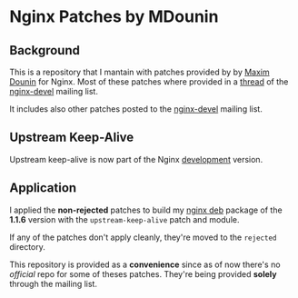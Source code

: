 # Nginx Patches by MDounin 

## Background

This is a repository that I mantain with patches provided by by [Maxim Dounin](http://mdounin.ru)
for Nginx. Most of these patches where provided in a
[thread](http://mailman.nginx.org/pipermail/nginx-devel/2011-September/001150.html)
of the [nginx-devel](http://nginx.org/mailman/listinfo/nginx-devel)
mailing list.

It includes also other patches posted to the
[nginx-devel](http://nginx.org/mailman/listinfo/nginx-devel) mailing list.

## Upstream Keep-Alive

Upstream keep-alive is now part of the Nginx
[development](http://mailman.nginx.org/pipermail/nginx/2011-September/029246.html)
version.

## Application

I applied the **non-rejected** patches to build my
[nginx deb](http://debian.perusio.net "My Debian Repo with an up to date
Nginx") package of the **1.1.6** version with the
`upstream-keep-alive` patch and module.

If any of the patches don't apply cleanly, they're moved to the `rejected`
directory.

This repository is provided as a **convenience** since as of now there's
no _official_ repo for some of theses patches. They're being provided **solely**
through the mailing list.
